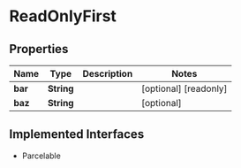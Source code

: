 

# ReadOnlyFirst


## Properties

| Name | Type | Description | Notes |
|------------ | ------------- | ------------- | -------------|
|**bar** | **String** |  |  [optional] [readonly] |
|**baz** | **String** |  |  [optional] |


## Implemented Interfaces

* Parcelable


